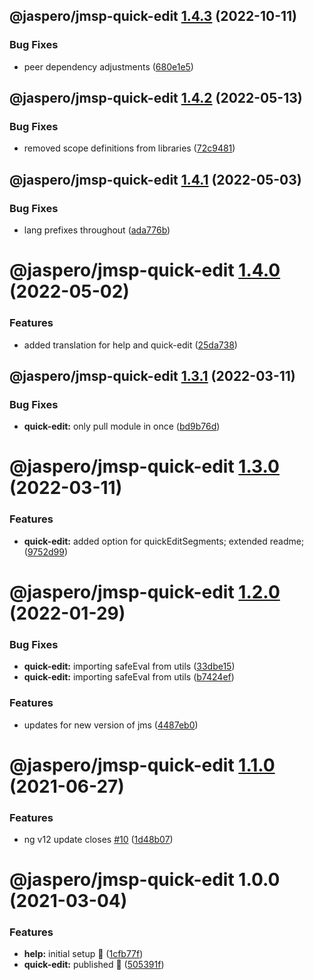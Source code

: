 ## @jaspero/jmsp-quick-edit [1.4.3](https://github.com/Jaspero/jms-plugins/compare/@jaspero/jmsp-quick-edit@1.4.2...@jaspero/jmsp-quick-edit@1.4.3) (2022-10-11)


### Bug Fixes

* peer dependency adjustments ([680e1e5](https://github.com/Jaspero/jms-plugins/commit/680e1e5e92b36280b633829e5e5df1a86e3052c9))

## @jaspero/jmsp-quick-edit [1.4.2](https://github.com/Jaspero/jms-plugins/compare/@jaspero/jmsp-quick-edit@1.4.1...@jaspero/jmsp-quick-edit@1.4.2) (2022-05-13)


### Bug Fixes

* removed scope definitions from libraries ([72c9481](https://github.com/Jaspero/jms-plugins/commit/72c9481065e4a2cf6fed15d2df0a9a9429bb56de))

## @jaspero/jmsp-quick-edit [1.4.1](https://github.com/Jaspero/jms-plugins/compare/@jaspero/jmsp-quick-edit@1.4.0...@jaspero/jmsp-quick-edit@1.4.1) (2022-05-03)


### Bug Fixes

* lang prefixes throughout ([ada776b](https://github.com/Jaspero/jms-plugins/commit/ada776b086842152e12dc130c8e60d2739f50872))

# @jaspero/jmsp-quick-edit [1.4.0](https://github.com/Jaspero/jms-plugins/compare/@jaspero/jmsp-quick-edit@1.3.1...@jaspero/jmsp-quick-edit@1.4.0) (2022-05-02)


### Features

* added translation for help and quick-edit ([25da738](https://github.com/Jaspero/jms-plugins/commit/25da7389c333cef464fc31df50be9f35531c3685))

## @jaspero/jmsp-quick-edit [1.3.1](https://github.com/Jaspero/jms-plugins/compare/@jaspero/jmsp-quick-edit@1.3.0...@jaspero/jmsp-quick-edit@1.3.1) (2022-03-11)


### Bug Fixes

* **quick-edit:** only pull module in once ([bd9b76d](https://github.com/Jaspero/jms-plugins/commit/bd9b76d0952fbe960f2ded69166a99ce00f32619))

# @jaspero/jmsp-quick-edit [1.3.0](https://github.com/Jaspero/jms-plugins/compare/@jaspero/jmsp-quick-edit@1.2.0...@jaspero/jmsp-quick-edit@1.3.0) (2022-03-11)


### Features

* **quick-edit:** added option for quickEditSegments; extended readme; ([9752d99](https://github.com/Jaspero/jms-plugins/commit/9752d992eb8ceea9973a003f5969a140a3963719))

# @jaspero/jmsp-quick-edit [1.2.0](https://github.com/Jaspero/jms-plugins/compare/@jaspero/jmsp-quick-edit@1.1.0...@jaspero/jmsp-quick-edit@1.2.0) (2022-01-29)


### Bug Fixes

* **quick-edit:** importing safeEval from utils ([33dbe15](https://github.com/Jaspero/jms-plugins/commit/33dbe159a52aa490fb39b27f220fb280ae07b9ff))
* **quick-edit:** importing safeEval from utils ([b7424ef](https://github.com/Jaspero/jms-plugins/commit/b7424efac9b9fa60e9be5523970049fc899b4fe5))


### Features

* updates for new version of jms ([4487eb0](https://github.com/Jaspero/jms-plugins/commit/4487eb03c1b72884a1525ab66a2dbb53b00f0f6a))

# @jaspero/jmsp-quick-edit [1.1.0](https://github.com/Jaspero/jms-plugins/compare/@jaspero/jmsp-quick-edit@1.0.0...@jaspero/jmsp-quick-edit@1.1.0) (2021-06-27)


### Features

* ng v12 update closes [#10](https://github.com/Jaspero/jms-plugins/issues/10) ([1d48b07](https://github.com/Jaspero/jms-plugins/commit/1d48b070c3ce51c702ae9d2987a828b6e587efdc))

# @jaspero/jmsp-quick-edit 1.0.0 (2021-03-04)


### Features

* **help:** initial setup :tada: ([1cfb77f](https://github.com/Jaspero/jms-plugins/commit/1cfb77fee057b1255031b29ca97b6908c4099a39))
* **quick-edit:** published :tada: ([505391f](https://github.com/Jaspero/jms-plugins/commit/505391fa7af006065c7733fcd261a461e3c0307c))
